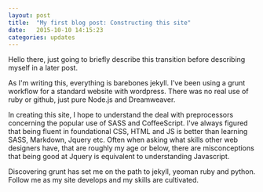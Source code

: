 ```yaml
---
layout: post
title:  "My first blog post: Constructing this site"
date:   2015-10-10 14:15:23
categories: updates
---
```

Hello there, just going to briefly describe this transition before describing myself in a later post. 

As I'm writing this, everything is barebones jekyll. I've been using a grunt workflow for a standard website with wordpress. There was no real use of ruby or github, just pure Node.js and Dreamweaver. 

In creating this site, I hope to understand the deal with preprocessors concerning the popular use of SASS and CoffeeScript. I've always figured that being fluent in foundational CSS, HTML and JS is better than learning SASS, Markdown, Jquery etc. Often when asking what skills other web designers have, that are roughly my age or below, there are misconceptions that being good at Jquery is equivalent to understanding Javascript.

Discovering grunt has set me on the path to jekyll, yeoman ruby and python. Follow me as my site develops and my skills are cultivated.